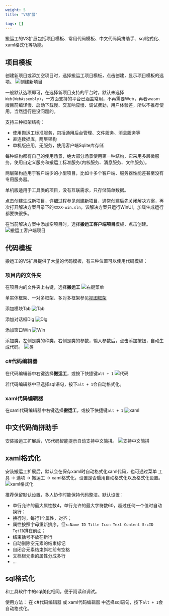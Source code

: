```yaml
---
weight: 5
title: "VS扩展"

tags: []
---
```


搬运工的VS扩展包括项目模板、常用代码模板、中文代码简拼助手、sql格式化、xaml格式化等功能。

## 项目模板
创建新项目或添加空项目时，选择搬运工项目模板，点击创建，显示项目模板的选项。
![](1.png "创建新项目")

一般默认选项即可，在选择新项目支持的平台时，默认未选择`Web(WebAssembly)`，一方面支持的平台已涵盖常用，不再需要Web，再者wasm版目前编译慢、启动下载慢、交互响应慢、调试费劲，用户体验差，所以不推荐使用，当然运行是没问题的。

支持三种框架结构：
- 使用搬运工标准服务，包括通用后台管理、文件服务、消息服务等
- 直连数据库，两层架构
- 单机版应用，无服务，使用客户端Sqlite库存储

每种结构都有自己的使用场景，绝大部分场景使用第一种结构，它采用多层微服务，使用自定义服务和搬运工标准服务(内核服务、消息服务、文件服务)。

两层架构适用于客户端少的小型项目，比如十多个客户端、服务器性能差甚至没有专用服务器。

单机版适用于工具类的项目，没有互联需求，只存储简单数据。

点击创建生成新项目，详细过程参见[创建新项目](/dt-docs/1开始/2创建项目/)，通常创建后先关闭解决方案，再次打开解决方案目录下的`XXXX-win.sln`，该解决方案只运行WinUI，加载生成运行都要快很多。

在当前解决方案中添加空项目时，选择**搬运工客户端项目**模板，点击创建。
![](2.png "搬运工客户端项目")

## 代码模板
搬运工的VS扩展提供了大量的代码模板，有三种位置可以使用代码模板：

### 项目内的文件夹
在项目内的文件夹上右键，选择**搬运工**
![](3.png "右键菜单")

单实体框架、一对多框架、多对多框架参见[视图框架](/dt-docs/4实体框架/4通用框架/)

添加模块Tab
![](4.png "Tab")

添加对话框Dlg
![](5.png "Dlg")

添加窗口Win
![](6.png "Win")

添加类，左侧是类的种类，右侧是类的参数，输入参数后，点击添加按钮，自动生成代码。
![](7.png "类")


### c#代码编辑器
在代码编辑器中右键选择**搬运工**，或按下快捷键`alt + 1`
![](8.png "代码")

若代码编辑器中已选择sql语句，按下`alt + 1`会自动格式化。


### xaml代码编辑器
在xaml代码编辑器中右键选择**搬运工**，或按下快捷键`alt + 1`
![](9.png "xaml")


## 中文代码简拼助手
安装搬运工扩展后，VS代码智能提示自动支持中文简拼。
![](10.png "支持中文简拼")


## xaml格式化
安装搬运工扩展后，默认会在保存xaml时自动格式化xaml代码，也可通过菜单 工具 -> 选项 -> 搬运工 -> xaml格式化，设置是否启用自动格式化以及格式化设置。
![](11.png "xaml格式化")

推荐保留默认设置，多人协作时能保持代码整洁。默认设置：
- 单行允许的最大属性数4，单行允许的最大字符数60，超过任何一个值时自动换行；
- 换行时，每行1个属性，对齐；
- 属性按照字母重新排序，但`x:Name ID Title Icon Text Content SrcID TgtID`排在前面；
- 结束括号不放在新行
- 自动删除空元素的结束标记
- 自闭合元素结束斜杠前有空格
- 文档根元素的属性分成多行
- ...

## sql格式化
和工具软件中的sql美化相同，便于阅读和调试。

使用方法：
在 c#代码编辑器 或 xaml代码编辑器 中选择sql语句，按下`alt + 1`会自动格式化。
